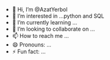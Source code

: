 - 👋 Hi, I’m @AzatYerbol
- 👀 I’m interested in ...python and SQL
- 🌱 I’m currently learning ...
- 💞️ I’m looking to collaborate on ...
- 📫 How to reach me ...
- 😄 Pronouns: ...
- ⚡ Fun fact: ...

<!---
AzatYerbol/AzatYerbol is a ✨ special ✨ repository because its `README.md` (this file) appears on your GitHub profile.
You can click the Preview link to take a look at your changes.
--->

